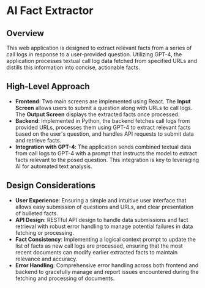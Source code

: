 # AI Fact Extractor

## Overview
This web application is designed to extract relevant facts from a series of call logs in response to a user-provided question. Utilizing GPT-4, the application processes textual call log data fetched from specified URLs and distills this information into concise, actionable facts.

## High-Level Approach
- **Frontend**: Two main screens are implemented using React. The **Input Screen** allows users to submit a question along with URLs to call logs. The **Output Screen** displays the extracted facts once processed.
- **Backend**: Implemented in Python, the backend fetches call logs from provided URLs, processes them using GPT-4 to extract relevant facts based on the user's question, and handles API requests to submit data and retrieve facts.
- **Integration with GPT-4**: The application sends combined textual data from call logs to GPT-4 with a prompt that instructs the model to extract facts relevant to the posed question. This integration is key to leveraging AI for automated text analysis.

## Design Considerations
- **User Experience**: Ensuring a simple and intuitive user interface that allows easy submission of questions and URLs, and clear presentation of bulleted facts.
- **API Design**: RESTful API design to handle data submissions and fact retrieval with robust error handling to manage potential failures in data fetching or processing.
- **Fact Consistency**: Implementing a logical context prompt to update the list of facts as new call logs are processed, ensuring that the most recent documents can modify earlier extracted facts to maintain relevance and accuracy.
- **Error Handling**: Comprehensive error handling across both frontend and backend to gracefully manage and report issues encountered during the fetching and processing of documents.
